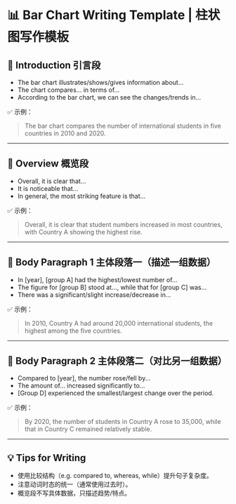 # 📊 Bar Chart Writing Template | 柱状图写作模板

## 🔹 Introduction 引言段

- The bar chart illustrates/shows/gives information about...
- The chart compares... in terms of...
- According to the bar chart, we can see the changes/trends in...

✅ 示例：
> The bar chart compares the number of international students in five countries in 2010 and 2020.

---

## 🔹 Overview 概览段

- Overall, it is clear that...
- It is noticeable that...
- In general, the most striking feature is that...

✅ 示例：
> Overall, it is clear that student numbers increased in most countries, with Country A showing the highest rise.

---

## 🔹 Body Paragraph 1 主体段落一（描述一组数据）

- In [year], [group A] had the highest/lowest number of...
- The figure for [group B] stood at..., while that for [group C] was...
- There was a significant/slight increase/decrease in...

✅ 示例：
> In 2010, Country A had around 20,000 international students, the highest among the five countries.

---

## 🔹 Body Paragraph 2 主体段落二（对比另一组数据）

- Compared to [year], the number rose/fell by...
- The amount of... increased significantly to...
- [Group D] experienced the smallest/largest change over the period.

✅ 示例：
> By 2020, the number of students in Country A rose to 35,000, while that in Country C remained relatively stable.

---

## 💡 Tips for Writing

- 使用比较结构（e.g. compared to, whereas, while）提升句子复杂度。
- 注意动词时态的统一（通常使用过去时）。
- 概览段不写具体数据，只描述趋势/特点。
